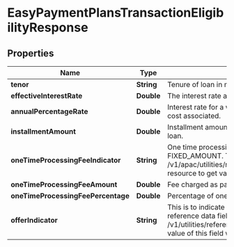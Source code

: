 # EasyPaymentPlansTransactionEligibilityResponse

## Properties
Name | Type | Description | Notes
------------ | ------------- | ------------- | -------------
**tenor** | **String** | Tenure of loan in months. | 
**effectiveInterestRate** | **Double** | The interest rate applicable on loan amount. | 
**annualPercentageRate** | **Double** | Interest rate for a whole year. This includes any fees or additional cost associated. |  [optional]
**installmentAmount** | **Double** | Installment amount to be paid by customer in order to repay the loan. |  [optional]
**oneTimeProcessingFeeIndicator** | **String** | One time processing fee indicator. Valid values : PERCENTAGE, FIXED_AMOUNT. This is a reference data field. Please use /v1/apac/utilities/referenceData/{oneTimeProcessingFeeIndicator} resource to get valid value of this field with description. |  [optional]
**oneTimeProcessingFeeAmount** | **Double** | Fee charged as part of one time processing. |  [optional]
**oneTimeProcessingFeePercentage** | **Double** | Percentage of one time processing fee charged. |  [optional]
**offerIndicator** | **String** | This is to indicate if the offer is rate/fee/hybrid based. This is a reference data field. Please use /v1/utilities/referenceData/{offerIndicator} resource to get valid value of this field with description. | 
